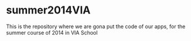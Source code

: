 # summer2014VIA
  This is the repository where we are gona put the code of our apps, for the summer course of 2014 in VIA School
